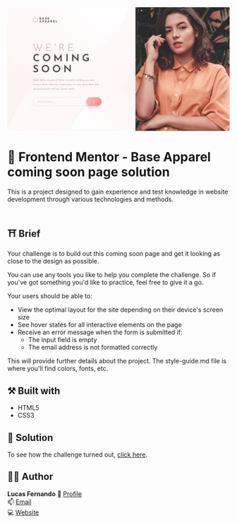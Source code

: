 <img src="./docs/design/desktop-design.jpg" alt="design base apparel" />

# 🚀 Frontend Mentor - Base Apparel coming soon page solution

This is a project designed to gain experience and test knowledge in website development through various technologies and methods.
<br>
<br>

## ⛩️ Brief

Your challenge is to build out this coming soon page and get it looking as close to the design as possible.

You can use any tools you like to help you complete the challenge. So if you've got something you'd like to practice, feel free to give it a go.

Your users should be able to:
- View the optimal layout for the site depending on their device's screen size
- See hover states for all interactive elements on the page
- Receive an error message when the form is submitted if:
  - The input field is empty
  - The email address is not formatted correctly

This will provide further details about the project. 
The style-guide.md file is where you'll find colors, fonts, etc.



## ⚒️ Built with

- HTML5
- CSS3

## 🔗 Solution

To see how the challenge turned out, <a href="./index.html">click here</a>.

## 👨‍💻 Author

**Lucas Fernando**
👋 [Profile](https://github.com/lucasfernandodev "Lucas Fernando")<br>
📫 [Email](mailto:lucasfernando.dev0@gmail.com?subject=Hi% "Hi!")<br>
💻 [Website](https://lucasfernandodev.com.br "Welcome")<br>